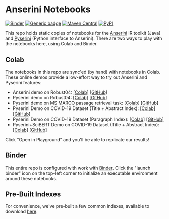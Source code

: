 # Anserini Notebooks

[![Binder](https://mybinder.org/badge_logo.svg)](https://mybinder.org/v2/gh/castorini/anserini-notebooks/master)
[![Generic badge](https://img.shields.io/badge/Lucene-v8.3.0-brightgreen.svg)](https://archive.apache.org/dist/lucene/java/8.3.0/)
[![Maven Central](https://img.shields.io/maven-central/v/io.anserini/anserini?color=brightgreen)](https://search.maven.org/search?q=a:anserini)
[![PyPI](https://img.shields.io/pypi/v/pyserini?color=brightgreen)](https://pypi.org/project/pyserini/)

This repo holds static copies of notebooks for the [Anserini](https://github.com/castorini/anserini) IR toolkit (Java) and [Pyserini](https://github.com/castorini/pyserini) (Python interface to Anserini).
There are two ways to play with the notebooks here, using Colab and Binder.

## Colab

The notebooks in this repo are sync'ed (by hand) with notebooks in Colab.
These online demos provide a low-effort way to try out Anserini and Pyserini features:

+ Anserini demo on Robust04: [[Colab]](https://colab.research.google.com/drive/1s44ylhEkXDzqNgkJSyXDYetGIxO9TWZn) [[GitHub]](anserini_robust04_demo.ipynb)
+ Pyserini demo on Robust04: [[Colab]](https://colab.research.google.com/drive/1wiDOnjsPMZzrleQF-GnE5W6VsF7biuXH) [[GitHub]](pyserini_robust04_demo.ipynb)
+ Pyserini demo on MS MARCO passage retrieval task: [[Colab]](https://colab.research.google.com/drive/1nY1bjwop3Enygrks-208EilhiCYmYKT6) [[GitHub]](pyserini_msmarco_passage_demo.ipynb)
+ Pyserini Demo on COVID-19 Dataset (Title + Abstract Index): [[Colab]](https://colab.research.google.com/drive/1mrapJp6-RIB-3u6FaJVa4WEwFdEBOcTe) [[GitHub]](pyserini_covid19_default.ipynb)
+ Pyserini Demo on COVID-19 Dataset (Paragraph Index): [[Colab]](https://colab.research.google.com/drive/1VvUR8P2CZvmdwC_J3AvRH5GvtMld8_zN) [[GitHub]](pyserini_covid19_paragraph.ipynb)
+ Pyserini+SciBERT Demo on COVID-19 Dataset (Title + Abstract Index): [[Colab]](https://colab.research.google.com/drive/1L_yWXM4tOhZsHpMDNIIux-hfp1-pW3RL) [[GitHub]](Pyserini+SciBERT_on_COVID_19_Demo.ipynb)

Click "Open in Playground" and you'll be able to replicate our results!

## Binder

This entire repo is configured with work with [Binder](https://mybinder.org/).
Click the "launch binder" icon on the top-left corner to initialize an executable environment around these notebooks.

## Pre-Built Indexes

For convenience, we've pre-built a few common indexes, available to download [here](https://git.uwaterloo.ca/jimmylin/anserini-indexes).

